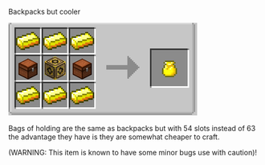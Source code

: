 Backpacks but cooler

![Bag Of Holding Recipe](bagofholding.png)

Bags of holding are the same as backpacks but with 54 slots instead of 63 the advantage they have is they are somewhat cheaper to craft.

(WARNING: This item is known to have some minor bugs use with caution)!